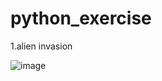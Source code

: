 # python_exercise

1.alien invasion

![image](https://github.com/MonkeyMushroom/python_exercise/raw/master/aline_invasion.gif)
